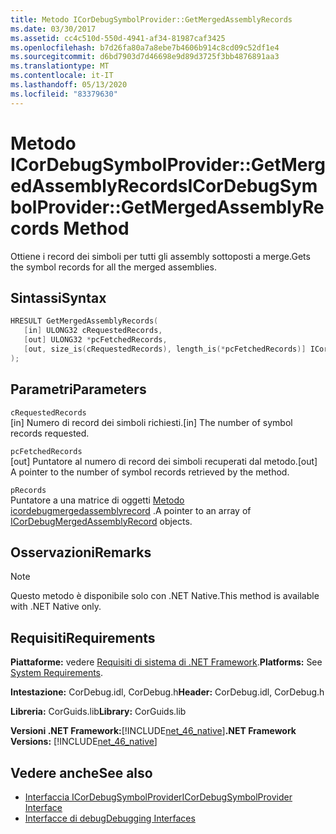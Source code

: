 ```yaml
---
title: Metodo ICorDebugSymbolProvider::GetMergedAssemblyRecords
ms.date: 03/30/2017
ms.assetid: cc4c510d-550d-4941-af34-81987caf3425
ms.openlocfilehash: b7d26fa80a7a8ebe7b4606b914c8cd09c52df1e4
ms.sourcegitcommit: d6bd7903d7d46698e9d89d3725f3bb4876891aa3
ms.translationtype: MT
ms.contentlocale: it-IT
ms.lasthandoff: 05/13/2020
ms.locfileid: "83379630"
---
```

# <a name="icordebugsymbolprovidergetmergedassemblyrecords-method"></a><span data-ttu-id="7b0c3-102">Metodo ICorDebugSymbolProvider::GetMergedAssemblyRecords</span><span class="sxs-lookup"><span data-stu-id="7b0c3-102">ICorDebugSymbolProvider::GetMergedAssemblyRecords Method</span></span>
<span data-ttu-id="7b0c3-103">Ottiene i record dei simboli per tutti gli assembly sottoposti a merge.</span><span class="sxs-lookup"><span data-stu-id="7b0c3-103">Gets the symbol records for all the merged assemblies.</span></span>  
  
## <a name="syntax"></a><span data-ttu-id="7b0c3-104">Sintassi</span><span class="sxs-lookup"><span data-stu-id="7b0c3-104">Syntax</span></span>  
  
```cpp  
HRESULT GetMergedAssemblyRecords(  
   [in] ULONG32 cRequestedRecords,  
   [out] ULONG32 *pcFetchedRecords,  
   [out, size_is(cRequestedRecords), length_is(*pcFetchedRecords)] ICorDebugMergedAssemblyRecord *pRecords[]  
);  
```  
  
## <a name="parameters"></a><span data-ttu-id="7b0c3-105">Parametri</span><span class="sxs-lookup"><span data-stu-id="7b0c3-105">Parameters</span></span>  
 `cRequestedRecords`  
 <span data-ttu-id="7b0c3-106">[in] Numero di record dei simboli richiesti.</span><span class="sxs-lookup"><span data-stu-id="7b0c3-106">[in] The number of symbol records requested.</span></span>  
  
 `pcFetchedRecords`  
 <span data-ttu-id="7b0c3-107">[out] Puntatore al numero di record dei simboli recuperati dal metodo.</span><span class="sxs-lookup"><span data-stu-id="7b0c3-107">[out] A pointer to the number of symbol records retrieved by the method.</span></span>  
  
 `pRecords`  
 <span data-ttu-id="7b0c3-108">Puntatore a una matrice di oggetti [Metodo icordebugmergedassemblyrecord](icordebugmergedassemblyrecord-interface.md) .</span><span class="sxs-lookup"><span data-stu-id="7b0c3-108">A pointer to an array of [ICorDebugMergedAssemblyRecord](icordebugmergedassemblyrecord-interface.md) objects.</span></span>  
  
## <a name="remarks"></a><span data-ttu-id="7b0c3-109">Osservazioni</span><span class="sxs-lookup"><span data-stu-id="7b0c3-109">Remarks</span></span>  
  
> [!NOTE]
> <span data-ttu-id="7b0c3-110">Questo metodo è disponibile solo con .NET Native.</span><span class="sxs-lookup"><span data-stu-id="7b0c3-110">This method is available with .NET Native only.</span></span>  
  
## <a name="requirements"></a><span data-ttu-id="7b0c3-111">Requisiti</span><span class="sxs-lookup"><span data-stu-id="7b0c3-111">Requirements</span></span>  
 <span data-ttu-id="7b0c3-112">**Piattaforme:** vedere [Requisiti di sistema di .NET Framework](../../get-started/system-requirements.md).</span><span class="sxs-lookup"><span data-stu-id="7b0c3-112">**Platforms:** See [System Requirements](../../get-started/system-requirements.md).</span></span>  
  
 <span data-ttu-id="7b0c3-113">**Intestazione:** CorDebug.idl, CorDebug.h</span><span class="sxs-lookup"><span data-stu-id="7b0c3-113">**Header:** CorDebug.idl, CorDebug.h</span></span>  
  
 <span data-ttu-id="7b0c3-114">**Libreria:** CorGuids.lib</span><span class="sxs-lookup"><span data-stu-id="7b0c3-114">**Library:** CorGuids.lib</span></span>  
  
 <span data-ttu-id="7b0c3-115">**Versioni .NET Framework:**[!INCLUDE[net_46_native](../../../../includes/net-46-native-md.md)]</span><span class="sxs-lookup"><span data-stu-id="7b0c3-115">**.NET Framework Versions:** [!INCLUDE[net_46_native](../../../../includes/net-46-native-md.md)]</span></span>  
  
## <a name="see-also"></a><span data-ttu-id="7b0c3-116">Vedere anche</span><span class="sxs-lookup"><span data-stu-id="7b0c3-116">See also</span></span>

- [<span data-ttu-id="7b0c3-117">Interfaccia ICorDebugSymbolProvider</span><span class="sxs-lookup"><span data-stu-id="7b0c3-117">ICorDebugSymbolProvider Interface</span></span>](icordebugsymbolprovider-interface.md)
- [<span data-ttu-id="7b0c3-118">Interfacce di debug</span><span class="sxs-lookup"><span data-stu-id="7b0c3-118">Debugging Interfaces</span></span>](debugging-interfaces.md)
